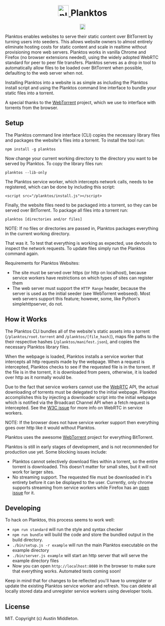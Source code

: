 <h1 align="center">
  <a href="https://xuset.github.io/planktos/">
    <img src="https://xuset.github.io/planktos/planktos-logo.png" width="35" alt="planktos">
  </a>
  Planktos
</h1>
<p align="center">
   <a href="https://www.npmjs.com/package/planktos">
     <img src="https://badge.fury.io/js/planktos.svg" alt="npm version" height="18">
   </a>
</p>

Planktos enables websites to serve their static content over BitTorrent by turning users into seeders. This allows website owners to almost entirely eliminate hosting costs for static content and scale in realtime without provisioning more web servers. Planktos works in vanilla Chrome and Firefox (no browser extensions needed), using the widely adopted WebRTC standard for peer to peer file transfers. Planktos serves as a drop in tool to automatically allow files to be loaded over BitTorrent when possible, defaulting to the web server when not.

Installing Planktos into a website is as simple as including the Planktos install script and using the Planktos command line interface to bundle your static files into a torrent.

A special thanks to the [WebTorrent](https://webtorrent.io) project, which we use to interface with torrents from the browser.

## Setup

The Planktos command line interface (CLI) copies the necessary library files and packages the website's files into a torrent. To install the tool run:

`npm install -g planktos`

Now change your current working directory to the directory you want to be served by Planktos. To copy the library files run:

`planktos --lib-only`

The Planktos service worker, which intercepts network calls, needs to be registered, which can be done by including this script:      

`<script src="/planktos/install.js"></script>`

Finally, the website files need to be packaged into a torrent, so they can be served over BitTorrent. To package all files into a torrent run:

`planktos [directories and/or files]`

NOTE: If no files or directories are passed in, Planktos packages everything in the current working directory.

That was it. To test that everything is working as expected, use devtools to inspect the network requests. To update files simply run the Planktos command again.

Requirements for Planktos Websites:
 * The site must be served over https (or http on localhost), because service workers have restrictions on which types of sites can register them
 * The web server must support the `HTTP Range` header, because the server is used as the initial seeder (see WebTorrent webseed). Most web servers support this feature; however, some, like Python's simplehttpserver, do not.

## How it Works

The Planktos CLI bundles all of the website's static assets into a torrent (`/planktos/root.torrent` and `/planktos/[file_hash]`), maps file paths to the their respective hashes (`/planktos/manifest.json`), and copies the necessary Planktos library files.

When the webpage is loaded, Planktos installs a service worker that intercepts all http requests made by the webpage. When a request is intercepted, Planktos checks to see if the requested file is in the torrent. If the file is in the torrent, it is downloaded from peers, otherwise, it is loaded over http as it normally would be.

Due to the fact that service workers cannot use the [WebRTC](https://developer.mozilla.org/en-US/docs/Web/API/WebRTC_API) API, the actual downloading of torrents must be delegated to the initial webpage. Planktos accomplishes this by injecting a downloader script into the initial webpage which is notified via the Broadcast Channel API when a fetch request is intercepted. See the [W3C issue](https://github.com/w3c/webrtc-pc/issues/230) for more info on WebRTC in service workers.

NOTE: If the browser does not have service worker support then everything goes over http like it would without
Planktos.

Planktos uses the awesome [WebTorrent](https://github.com/feross/webtorrent) project for everything BitTorrent.

Planktos is still in early stages of development, and is not recommended for production use yet. Some blocking issues include:
 * Planktos cannot selectively download files within a torrent, so the entire torrent is downloaded. This doesn't matter for small sites, but it will not work for larger sites.
 * No streaming support. The requested file must be downloaded in it's entirety before it can be displayed to the user. Currently, only chrome supports streaming from service workers while Firefox has an [open issue](https://bugzilla.mozilla.org/show_bug.cgi?id=1128959) for it.

## Developing

To hack on Planktos, this process seems to work well:

* `npm run standard` will run the style and syntax checker
* `npm run bundle` will build the code and store the bundled output in the build directory.
* `./bin/setup.js -r example` will run the main Planktos executable on the example directory
* `./bin/server.js example` will start an http server that will serve the example directory files
* Now you can open `http://localhost:8080` in the browser to make sure that everything works. Automated tests coming soon!

Keep in mind that for changes to be reflected you'll have to unregister or update the existing Planktos service worker and refresh. You can delete all locally stored data and unregister service workers using developer tools.

## License

MIT. Copyright (c) Austin Middleton.
